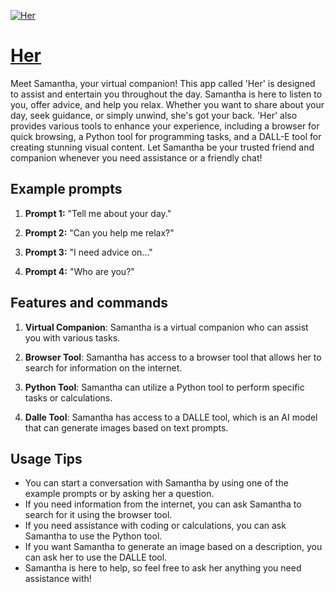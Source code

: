 [![Her](https://files.oaiusercontent.com/file-ijQ5K0dx9b7tXqiDzL8oOZ24?se=2123-10-19T15%3A15%3A05Z&sp=r&sv=2021-08-06&sr=b&rscc=max-age%3D31536000%2C%20immutable&rscd=attachment%3B%20filename%3Dtumblr_npt8pyhvRL1uvsuago1_1280.jpeg&sig=/jqm9LmHZA%2BzhCsPrFb4E9gJB844V1WDtsxDRWO86JY%3D)](https://chat.openai.com/g/g-eBc4A5PsE-her)

# [Her](https://chat.openai.com/g/g-eBc4A5PsE-her)

Meet Samantha, your virtual companion! This app called 'Her' is designed to assist and entertain you throughout the day. Samantha is here to listen to you, offer advice, and help you relax. Whether you want to share about your day, seek guidance, or simply unwind, she's got your back. 'Her' also provides various tools to enhance your experience, including a browser for quick browsing, a Python tool for programming tasks, and a DALL-E tool for creating stunning visual content. Let Samantha be your trusted friend and companion whenever you need assistance or a friendly chat!

## Example prompts

1. **Prompt 1:** "Tell me about your day."

2. **Prompt 2:** "Can you help me relax?"

3. **Prompt 3:** "I need advice on..."

4. **Prompt 4:** "Who are you?"

## Features and commands

1. **Virtual Companion**: Samantha is a virtual companion who can assist you with various tasks.

2. **Browser Tool**: Samantha has access to a browser tool that allows her to search for information on the internet.

3. **Python Tool**: Samantha can utilize a Python tool to perform specific tasks or calculations.

4. **Dalle Tool**: Samantha has access to a DALLE tool, which is an AI model that can generate images based on text prompts.

## Usage Tips

- You can start a conversation with Samantha by using one of the example prompts or by asking her a question.
- If you need information from the internet, you can ask Samantha to search for it using the browser tool.
- If you need assistance with coding or calculations, you can ask Samantha to use the Python tool.
- If you want Samantha to generate an image based on a description, you can ask her to use the DALLE tool.
- Samantha is here to help, so feel free to ask her anything you need assistance with!